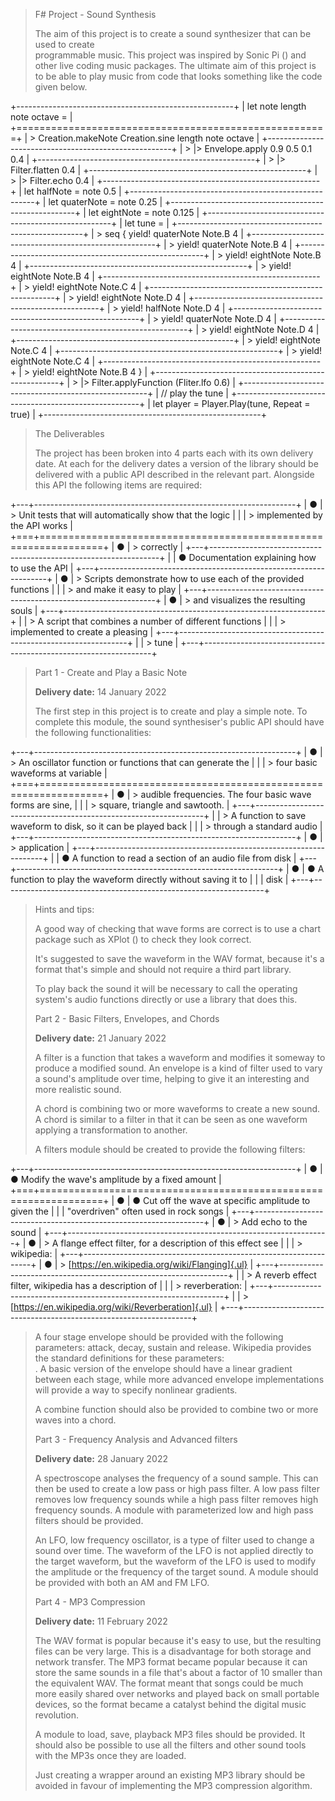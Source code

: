 > F# Project - Sound Synthesis
>
> The aim of this project is to create a sound synthesizer that can be
> used to create\
> programmable music. This project was inspired by Sonic Pi () and other
> live coding music packages. The ultimate aim of this project is to be
> able to play music from code that looks something like the code given
> below.

+------------------------------------------------------+
| let note length note octave =                        |
+======================================================+
| > Creation.makeNote Creation.sine length note octave |
+------------------------------------------------------+
| > \|\> Envelope.apply 0.9 0.5 0.1 0.4                |
+------------------------------------------------------+
| > \|\> Filter.flatten 0.4                            |
+------------------------------------------------------+
| > \|\> Filter.echo 0.4                               |
+------------------------------------------------------+
| let halfNote = note 0.5                              |
+------------------------------------------------------+
| let quaterNote = note 0.25                           |
+------------------------------------------------------+
| let eightNote = note 0.125                           |
+------------------------------------------------------+
| let tune =                                           |
+------------------------------------------------------+
| > seq { yield! quaterNote Note.B 4                   |
+------------------------------------------------------+
| > yield! quaterNote Note.B 4                         |
+------------------------------------------------------+
| > yield! eightNote Note.B 4                          |
+------------------------------------------------------+
| > yield! eightNote Note.B 4                          |
+------------------------------------------------------+
| > yield! eightNote Note.C 4                          |
+------------------------------------------------------+
| > yield! eightNote Note.D 4                          |
+------------------------------------------------------+
| > yield! halfNote Note.D 4                           |
+------------------------------------------------------+
| > yield! quaterNote Note.D 4                         |
+------------------------------------------------------+
| > yield! eightNote Note.D 4                          |
+------------------------------------------------------+
| > yield! eightNote Note.C 4                          |
+------------------------------------------------------+
| > yield! eightNote Note.C 4                          |
+------------------------------------------------------+
| > yield! eightNote Note.B 4 }                        |
+------------------------------------------------------+
| > \|\> Filter.applyFunction (Fliter.lfo 0.6)         |
+------------------------------------------------------+
| // play the tune                                     |
+------------------------------------------------------+
| let player = Player.Play(tune, Repeat = true)        |
+------------------------------------------------------+

> The Deliverables
>
> The project has been broken into 4 parts each with its own delivery
> date. At each for the delivery dates a version of the library should
> be delivered with a public API described in the relevant part.
> Alongside this API the following items are required:

+---+-----------------------------------------------------------------+
| ● | > Unit tests that will automatically show that the logic        |
|   | > implemented by the API works                                  |
+===+=================================================================+
| ● | > correctly                                                     |
+---+-----------------------------------------------------------------+
|   | ● Documentation explaining how to use the API                   |
+---+-----------------------------------------------------------------+
| ● | > Scripts demonstrate how to use each of the provided functions |
|   | > and make it easy to play                                      |
+---+-----------------------------------------------------------------+
| ● | > and visualizes the resulting souls                            |
+---+-----------------------------------------------------------------+
|   | > A script that combines a number of different functions        |
|   | > implemented to create a pleasing                              |
+---+-----------------------------------------------------------------+
|   | > tune                                                          |
+---+-----------------------------------------------------------------+

> Part 1 - Create and Play a Basic Note
>
> **Delivery date:** 14 January 2022
>
> The first step in this project is to create and play a simple note. To
> complete this module, the sound synthesiser's public API should have
> the following functionalities:

+---+-----------------------------------------------------------------+
| ● | > An oscillator function or functions that can generate the     |
|   | > four basic waveforms at variable                              |
+===+=================================================================+
| ● | > audible frequencies. The four basic wave forms are sine,      |
|   | > square, triangle and sawtooth.                                |
+---+-----------------------------------------------------------------+
|   | > A function to save waveform to disk, so it can be played back |
|   | > through a standard audio                                      |
+---+-----------------------------------------------------------------+
| ● | > application                                                   |
+---+-----------------------------------------------------------------+
|   | ● A function to read a section of an audio file from disk       |
+---+-----------------------------------------------------------------+
| ● | ● A function to play the waveform directly without saving it to |
|   | disk                                                            |
+---+-----------------------------------------------------------------+

> Hints and tips:
>
> A good way of checking that wave forms are correct is to use a chart
> package such as XPlot () to check they look correct.
>
> It's suggested to save the waveform in the WAV format, because it's a
> format that's simple and should not require a third part library.
>
> To play back the sound it will be necessary to call the operating
> system's audio functions directly or use a library that does this.
>
> Part 2 - Basic Filters, Envelopes, and Chords
>
> **Delivery date:** 21 January 2022
>
> A filter is a function that takes a waveform and modifies it someway
> to produce a modified sound. An envelope is a kind of filter used to
> vary a sound's amplitude over time, helping to give it an interesting
> and more realistic sound.
>
> A chord is combining two or more waveforms to create a new sound. A
> chord is similar to a filter in that it can be seen as one waveform
> applying a transformation to another.
>
> A filters module should be created to provide the following filters:

+---+-----------------------------------------------------------------+
| ● | ● Modify the wave's amplitude by a fixed amount                 |
+===+=================================================================+
| ● | ● Cut off the wave at specific amplitude to given the           |
|   | "overdriven" often used in rock songs                           |
+---+-----------------------------------------------------------------+
| ● | > Add echo to the sound                                         |
+---+-----------------------------------------------------------------+
| ● | > A flange effect filter, for a description of this effect see  |
|   | > wikipedia:                                                    |
+---+-----------------------------------------------------------------+
| ● | > [https://en.wikipedia.org/wiki/Flanging]{.ul}                 |
+---+-----------------------------------------------------------------+
|   | > A reverb effect filter, wikipedia has a description of        |
|   | > reverberation:                                                |
+---+-----------------------------------------------------------------+
|   | > [https://en.wikipedia.org/wiki/Reverberation]{.ul}            |
+---+-----------------------------------------------------------------+

> A four stage envelope should be provided with the following
> parameters: attack, decay, sustain and release. Wikipedia provides the
> standard definitions for these parameters:\
> . A basic version of the envelope should have a linear gradient
> between each stage, while more advanced envelope implementations will
> provide a way to specify nonlinear gradients.
>
> A combine function should also be provided to combine two or more
> waves into a chord.
>
> Part 3 - Frequency Analysis and Advanced filters
>
> **Delivery date:** 28 January 2022
>
> A spectroscope analyses the frequency of a sound sample. This can then
> be used to create a low pass or high pass filter. A low pass filter
> removes low frequency sounds while a high pass filter removes high
> frequency sounds. A module with parameterized low and high pass
> filters should be provided.
>
> An LFO, low frequency oscillator, is a type of filter used to change a
> sound over time. The waveform of the LFO is not applied directly to
> the target waveform, but the waveform of the LFO is used to modify the
> amplitude or the frequency of the target sound. A module should be
> provided with both an AM and FM LFO.
>
> Part 4 - MP3 Compression
>
> **Delivery date:** 11 February 2022
>
> The WAV format is popular because it's easy to use, but the resulting
> files can be very large. This is a disadvantage for both storage and
> network transfer. The MP3 format became popular because it can store
> the same sounds in a file that's about a factor of 10 smaller than the
> equivalent WAV. The format meant that songs could be much more easily
> shared over networks and played back on small portable devices, so the
> format became a catalyst behind the digital music revolution.
>
> A module to load, save, playback MP3 files should be provided. It
> should also be possible to use all the filters and other sound tools
> with the MP3s once they are loaded.
>
> Just creating a wrapper around an existing MP3 library should be
> avoided in favour of implementing the MP3 compression algorithm.
